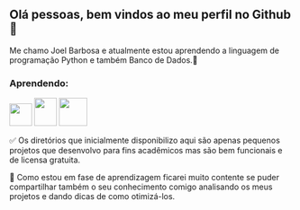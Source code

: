 ## Olá pessoas, bem vindos ao meu perfil no Github 👋
Me chamo Joel Barbosa e atualmente estou aprendendo a linguagem de programação Python e também Banco de Dados.🌱

### Aprendendo:
<img src="https://cdn.jsdelivr.net/gh/devicons/devicon/icons/python/python-original-wordmark.svg" width="40" height="40"/>                 <img src="https://cdn.jsdelivr.net/gh/devicons/devicon/icons/javascript/javascript-original.svg" width="40" height="50"/>                 <img src="https://cdn.jsdelivr.net/gh/devicons/devicon/icons/postgresql/postgresql-original-wordmark.svg" width="50" height="50"/>

          
          

✅ Os diretórios que inicialmente disponibilizo aqui são apenas pequenos projetos que desenvolvo para fins acadêmicos 
mas são bem funcionais e de licensa gratuita.

🔰 Como estou em fase de aprendizagem ficarei muito contente se puder compartilhar também o seu conhecimento comigo 
analisando os meus projetos e dando dicas de como otimizá-los.
